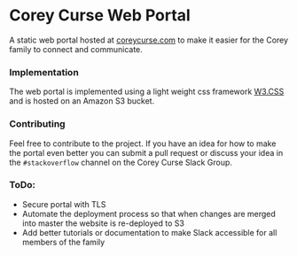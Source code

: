 # Corey Curse Web Portal
A static web portal hosted at [coreycurse.com](http://coreycurse.com) to make it easier for the Corey family to connect and communicate.

### Implementation
The web portal is implemented using a light weight css framework [W3.CSS](https://www.w3schools.com/w3css/default.asp) and is hosted on an Amazon S3 bucket.

### Contributing
Feel free to contribute to the project. If you have an idea for how to make the portal even better you can submit a pull request or discuss your idea in the `#stackoverflow` channel on the Corey Curse Slack Group.

### ToDo:
* Secure portal with TLS
* Automate the deployment process so that when changes are merged into master the website is re-deployed to S3
* Add better tutorials or documentation to make Slack accessible for all members of the family
